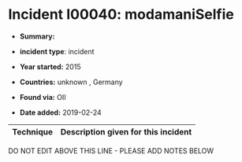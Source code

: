 # Incident I00040: modamaniSelfie

* **Summary:** 

* **incident type**: incident

* **Year started:** 2015

* **Countries:** unknown , Germany

* **Found via:** OII

* **Date added:** 2019-02-24
 

| Technique | Description given for this incident |
| --------- | ------------------------- |


DO NOT EDIT ABOVE THIS LINE - PLEASE ADD NOTES BELOW